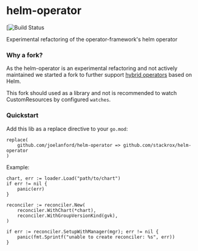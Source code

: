 # helm-operator

[![Build Status](https://github.com/stackrox/helm-operator/workflows/CI/badge.svg?branch=main)

Experimental refactoring of the operator-framework's helm operator

### Why a fork?

As the helm-operator is an experimental refactoring and not actively maintained we started a fork to 
further support [hybrid operators](https://github.com/operator-framework/operator-sdk/issues/670) based on Helm.

This fork should used as a library and not is recommended to watch CustomResources by configured `watches`.

### Quickstart

Add this lib as a replace directive to your `go.mod`:

```
replace(
    github.com/joelanford/helm-operator => github.com/stackrox/helm-operator
)
```

Example:

```
chart, err := loader.Load("path/to/chart")
if err != nil {
    panic(err)
}

reconciler := reconciler.New(
    reconciler.WithChart(*chart),
    reconciler.WithGroupVersionKind(gvk),
)

if err := reconciler.SetupWithManager(mgr); err != nil {
    panic(fmt.Sprintf("unable to create reconciler: %s", err))
}
```

